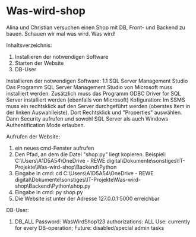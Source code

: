 # Was-wird-shop
Alina und Christian versuchen einen Shop mit DB, Front- und Backend zu bauen. Schauen wir mal was wird. Was wird!

Inhaltsverzeichnis:
1. Installieren der notwendigen Software
2. Starten der Website 
3. DB-User

Installieren der notwendigen Software:
1.1 SQL Server Management Studio
    Das Programm SQL Server Management Studio von Microsoft muss installiert werden.
    Zusätzlich muss das Programm ODBC Driver for SQL Server installiert werden (ebenfalls von Microsoft)
    Kofiguration: Im SSMS muss ein rechtsklick auf den Server durchgeführt werden (oberstes Item in der linken Auswahlleiste).
    Dort Rechtsklick und "Properties" auswählen. Dann Security aufrufen und sowohl SQL Server als auch Windows Authentification Mode erlauben.

Aufrufen der Website:
1. ein neues cmd-Fenster aufrufen
2. Den Pfad, an dem die Datei "shop.py" liegt kopieren. Beispiel: C:\Users\A1D5A54\OneDrive - REWE digital\Dokumente\sonstiges\IT-Projekte\Was-wird-shop\Backend\Python
3. Eingabe in cmd: cd C:\Users\A1D5A54\OneDrive - REWE digital\Dokumente\sonstiges\IT-Projekte\Was-wird-shop\Backend\Python\shop.py
4. Eingabe in cmd: py shop.py 
5. Die Website ist unter der Adresse 127.0.0.1:5000 erreichbar

DB-User:
1. DB_ALL
Password: WasWirdShop123
authorizations: ALL
Use: currently for every DB-operation; Future: disabled/special admin tasks